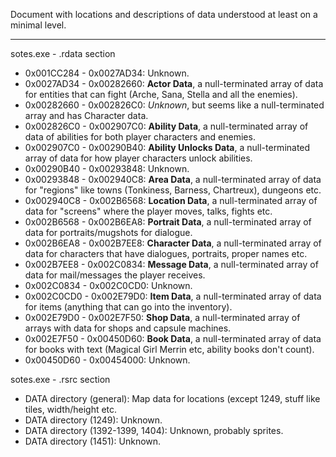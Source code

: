 Document with locations and descriptions of data understood at least on a minimal level.

---

sotes.exe - .rdata section
* 0x001CC284 - 0x0027AD34: Unknown.
* 0x0027AD34 - 0x00282660: **Actor Data**, a null-terminated array of data for entities that can fight (Arche, Sana, Stella and all the enemies).
* 0x00282660 - 0x002826C0: *Unknown*, but seems like a null-terminated array and has Character data.
* 0x002826C0 - 0x002907C0: **Ability Data**, a null-terminated array of data of abilities for both player characters and enemies.
* 0x002907C0 - 0x00290B40: **Ability Unlocks Data**, a null-terminated array of data for how player characters unlock abilities.
* 0x00290B40 - 0x00293848: Unknown.
* 0x00293848 - 0x002940C8: **Area Data**, a null-terminated array of data for "regions" like towns (Tonkiness, Barness, Chartreux), dungeons etc.
* 0x002940C8 - 0x002B6568: **Location Data**, a null-terminated array of data for "screens" where the player moves, talks, fights etc.
* 0x002B6568 - 0x002B6EA8: **Portrait Data**, a null-terminated array of data for portraits/mugshots for dialogue.
* 0x002B6EA8 - 0x002B7EE8: **Character Data**, a null-terminated array of data for characters that have dialogues, portraits, proper names etc.
* 0x002B7EE8 - 0x002C0834: **Message Data**, a null-terminated array of data for mail/messages the player receives.
* 0x002C0834 - 0x002C0CD0: Unknown.
* 0x002C0CD0 - 0x002E79D0: **Item Data**, a null-terminated array of data for items (anything that can go into the inventory).
* 0x002E79D0 - 0x002E7F50: **Shop Data**, a null-terminated array of arrays with data for shops and capsule machines.
* 0x002E7F50 - 0x00450D60: **Book Data**, a null-terminated array of data for books with text (Magical Girl Merrin etc, ability books don't count).
* 0x00450D60 - 0x00454000: Unknown.

sotes.exe - .rsrc section
* DATA directory (general): Map data for locations (except 1249, stuff like tiles, width/height etc.
* DATA directory (1249): Unknown.
* DATA directory (1392-1399, 1404): Unknown, probably sprites.
* DATA directory (1451): Unknown.
